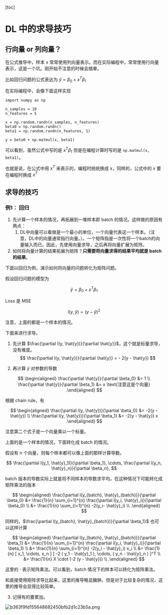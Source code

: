 [toc]

# DL 中的求导技巧

## 行向量 or 列向量？

在公式推导中，样本 x 常常使用列向量表示。而在实际编程中，常常使用行向量表示，这是一个坑。刚开始不注意的时候会搞晕。

比如回归问题的公式表达为 $\hat{y} = \beta_0 + x^T \beta_1$ 

在实际编程中，会像下面这样实现

```
import numpy as np

n_samples = 10
n_features = 5

x = np.random.randn(n_samples, n_features)
beta0 = np.random.randn()
beta1 = np.random.randn(n_features, 1)

y = beta0 + np.matmul(x, beta1)
```

可以看到，虽然公式中写的是 $x^T \beta_1$ 但是在编程计算时写的是 `np.matmul(x, beta1)`。

也就是说，在公式中用 $x^T$ 来表示的，编程时统统换成 $x$，同样的，公式中的  $x$ 要在编程时换成  $x^T$ 

## 求导的技巧

### 例1： 回归

1. 先计算一个样本的情况，再拓展到一堆样本即 batch 的情况。这样做的原因有两点：
    1. DL中向量可以看做是一个最小的单位，一个向量代表这一个样本。（注意，DL中的向量通常指行向量。）。一个矩阵指是一次性将一个batch的向量输入而已。因此，先使用向量求导，之后再将向量扩展为矩阵。
2. 如何将向量计算的结果拓展为矩阵？**只需要将向量求得的结果平均就是 batch 的结果**。

下面以回归为例，演示如何将向量的问题转化为矩阵问题。

假设回归问题的模型为 

$$
\hat{y} = \beta_0 + x^T \beta_1 
$$ 

Loss 是 MSE

$$
l(y, \hat{y}) = ( y - \hat{y} )^2
$$ 

注意，上面的都是一个样本的情况。

下面来进行求导。

1. 先计算 $\frac{\partial l(y, \hat{y})}{\partial \hat{y}}$，这个就是标量求导，没有难度。
$$
\frac{\partial l(y, \hat{y})}{\partial \hat{y}} =  - 2(y - \hat{y})
$$ 


2. 再计算 $\hat{y}$  对参数的导数

$$
\begin{aligned}
    \frac{\partial \hat{y}}{\partial \beta_0}  &= 1 \\ 
    \frac{\partial \hat{y}}{\partial \beta_1} &= x
    \text{注意这是个向量}
.\end{aligned}
$$ 

根据 chain rule，有

$$
\begin{aligned}
    \frac{\partial l(y, \hat{y})}{\partial \beta_0} &= -2(y - \hat{y}) \\
    \frac{\partial l(y, \hat{y})}{\partial \beta_1} &= -2(y - \hat{y}) x
.\end{aligned}
$$ 

注意第二个式子是一个向量乘以一个标量。

上面的是一个样本的情况，下面转化成 batch 的情况。

假设有 n 个向量，则每个样本都可以像上面的那样计算导数。

$$
\frac{\partial l(y_1, \hat{y}_1)}{\partial \beta_1}, \cdots, \frac{\partial l(y_n, \hat{y}_n)}{\partial \beta_n},
$$ 

batch 版本的导数实际上就是将不同样本的导数求平均，在这种情况下可能转化成矩阵乘法的版本

$$
\begin{aligned}
    \frac{\partial l(y_{batch}, \hat{y}_{batch})}{\partial \beta_0} &= \frac{1}{n} \sum_{i=1}^{n} \frac{\partial l(y_i, \hat{y}_i)}{\partial \beta_0} \\
    &= \frac{1}{n} \sum_{i=1}^{n} -2(y_i- \hat{y}_i) \\
.\end{aligned}
$$ 

同样的，$\frac{\partial l(y_{batch}, \hat{y}_{batch})}{\partial \beta_1}$ 也可以这样计算

$$
\begin{aligned}
\frac{\partial l(y_{batch}, \hat{y}_{batch})}{\partial \beta_1} &= \frac{1}{n} \sum_{i=1}^{n} \frac{\partial l(y_i, \hat{y}_i)}{\partial \beta_1} \\
 &= \frac{1}{n} \sum_{i=1}^{n} -2(y_i - \hat{y}_i) x_i \\
 &= \frac{1}{n} [ x_1, \cdots, x_n ] [ -2 ( y_1 - \hat{y}_1 ), \cdots, ( y_n - \hat{y}_n ) ]^T \\
 &= \frac{1}{n} X \cdot (-2 (y - \hat{y})) \\
.\end{aligned}
$$ 

这里的 $\cdot$  表示矩阵乘法。可以看到，batch 情况下的样本可以转化为矩阵乘法。

和直接使用矩阵求导比起来，这里的推导略显臃肿。但是对于比较复杂的情况，这里的推导会显得比较简单。

3. 记得有的要累加。

![b363f9fd155648682450bfb2d1c23b5a.png](evernotecid://7E3AE0DC-DC71-4DDC-9CC8-0C832D6C11C2/appyinxiangcom/22483756/ENResource/p11354)

